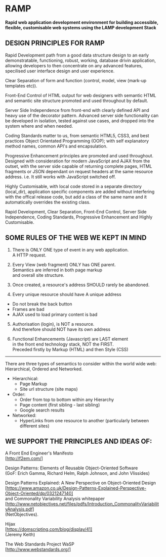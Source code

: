 RAMP
====

**Rapid web application development environment for building accessible,
flexible, customisable web systems using the LAMP development Stack**


DESIGN PRINCIPLES FOR RAMP
---------------------------------------------------------

Rapid Development path from a good data structure design
to an early demonstratable, functioning, robust, working,
database drivin application, allowing developers to
then concentrate on any advanced features, specilised
user interface design and user experience.

Clear Separation of form and function (control, model,
view (mark-up templates etc)).

Front-End Control of HTML output for web designers with
semantic HTML and semantic site structure promoted and
used throughout by default.

Server Side Independence from front-end with clearly
defined API and heavy use of the decorator pattern.
Advanced server side functionality can be developed in
isolation, tested against use cases, and dropped into the
system where and when needed.

Coding Standards matter to us, from semantic HTML5, CSS3,
and best practices Object Orientated Programming (OOP);
with self explanatory method names, common API's and
encapsulation.

Progressive Enhancement principles are promoted and used
throughout. Designed with consideration for modern
JavaScript and AJAX from the outset, with the server side
capable of returning complete pages, HTML fragments or
JSON dependant on request headers at the same resource
address. i.e. It still works with JavaScript switched off.

Highly Customisable, with local code stored in a separate
directory (local_dir), application specific components
are added without interfering with the offical release
code, but add a class of the same name and it
automatically overrides the existing class.

Rapid Development, Clear Separation, Front-End Control,
Server Side Independence, Coding Standards, Progressive
Enhancement and Highly Customisable.


SOME RULES OF THE WEB WE KEPT IN MIND
---------------------------------------------------------

1) There is ONLY ONE type of event in any web application.  
    A HTTP request.

2) Every View (web fragment) ONLY has ONE parent.  
    Semantics are inferred in both page markup  
     and overall site structure.

3) Once created, a resource's address SHOULD rarely be abandoned.

4) Every unique resource should have A unique address
  - Do not break the back button
  - Frames are bad
  - AJAX used to load primary content is bad

5) Authorisation (login), is NOT a resource.  
    And therefore should NOT have its own address

6) Functional Enhancements (Javascript) are LAST element  
   in the front end technology stack, NOT the FIRST.  
    Preceded firstly by Markup (HTML) and then Style (CSS)

---------------------------------------------------------

There are three types of semantics to consider within the
world wide web:  
Hierarchical, Ordered and Networked.

- Hierarchical:
  - Page Markup
  - Site url structure (site maps)
- Order:
  - Order from top to bottom within any Hierarchy
  - Page content (first sibling - last sibling)
  - Google search results
- Networked:
  - HyperLinks from one resource to another
   (particularly between different sites)


WE SUPPORT THE PRINCIPLES AND IDEAS OF:
----------------------------------------------------------

A Front End Engineer's Manifesto  
[http://f2em.com/]

Design Patterns: Elements of Reusable Object-Oriented Software  
(GoF:  Erich Gamma, Richard Helm, Ralph Johnson, and John Vlissides)

Design Patterns Explained: A New Perspective on Object-Oriented Design  
[https://www.amazon.co.uk/Design-Patterns-Explained-Perspective-Object-Oriented/dp/0321247140]  
and Commonality Variability Analysis whitepaper  
[http://www.netobjectives.net/files/pdfs/Introduction_CommonalityVariabilityAnalysis.pdf]  
(NetObjectives).

Hijax  
[https://domscripting.com/blog/display/41]  
(Jeremy Keith)

The Web Standards Project WaSP  
[http://www.webstandards.org/]
